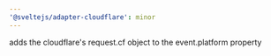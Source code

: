 ```yaml
---
'@sveltejs/adapter-cloudflare': minor
---
```


adds the cloudflare's request.cf object to the event.platform property
